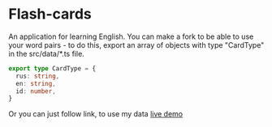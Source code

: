 # Flash-cards
An application for learning English. You can make a fork to be able to use your word pairs - to do this, export an array of objects with type "CardType" in the src/data/*.ts file. 
```typescript
export type CardType = {
  rus: string,
  en: string,
  id: number,
}
```
Or you can just follow link, to use my data [live demo](https://flash-cards.pages.dev/)
